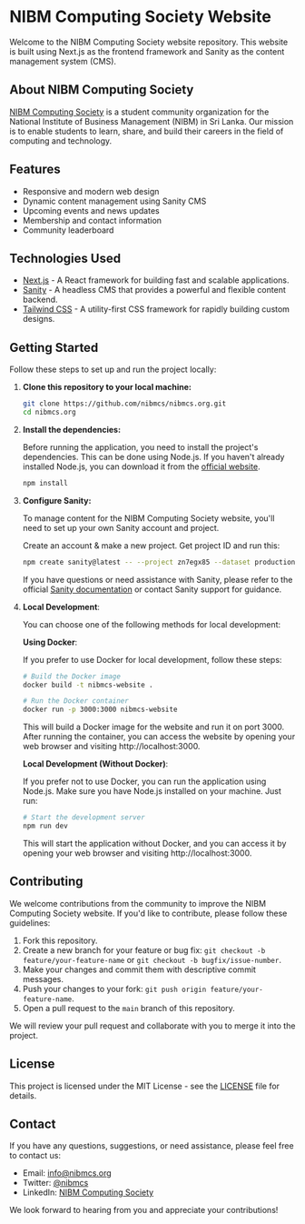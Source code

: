 # NIBM Computing Society Website

Welcome to the NIBM Computing Society website repository. This website is built using Next.js as the frontend framework and Sanity as the content management system (CMS).

## About NIBM Computing Society

[NIBM Computing Society](https://nibmcs.org) is a student community organization for the National Institute of Business Management (NIBM) in Sri Lanka. Our mission is to enable students to learn, share, and build their careers in the field of computing and technology.

## Features

- Responsive and modern web design
- Dynamic content management using Sanity CMS
- Upcoming events and news updates
- Membership and contact information
- Community leaderboard

## Technologies Used

- [Next.js](https://nextjs.org/) - A React framework for building fast and scalable applications.
- [Sanity](https://www.sanity.io/) - A headless CMS that provides a powerful and flexible content backend.
- [Tailwind CSS](https://tailwindcss.com/) - A utility-first CSS framework for rapidly building custom designs.

## Getting Started

Follow these steps to set up and run the project locally:

1. **Clone this repository to your local machine:**

   ```bash
   git clone https://github.com/nibmcs/nibmcs.org.git
   cd nibmcs.org
   ```

2. **Install the dependencies:**

   Before running the application, you need to install the project's dependencies. This can be done using Node.js. If you haven't already installed Node.js, you can download it from the [official website](https://nodejs.org/).

   ```bash
   npm install
   ```

3. **Configure Sanity:**

   To manage content for the NIBM Computing Society website, you'll need to set up your own Sanity account and project.

   Create an account & make a new project. Get project ID and run this:

   ```bash
   npm create sanity@latest -- --project zn7egx85 --dataset production --provider google
   ```

   If you have questions or need assistance with Sanity, please refer to the official [Sanity documentation](https://www.sanity.io/docs) or contact Sanity support for guidance.

4. **Local Development**:

   You can choose one of the following methods for local development:

   **Using Docker**:

   If you prefer to use Docker for local development, follow these steps:

   ```bash
   # Build the Docker image
   docker build -t nibmcs-website .

   # Run the Docker container
   docker run -p 3000:3000 nibmcs-website
   ```

   This will build a Docker image for the website and run it on port 3000. After running the container, you can access the website by opening your web browser and visiting http://localhost:3000.

   **Local Development (Without Docker)**:

   If you prefer not to use Docker, you can run the application using Node.js. Make sure you have Node.js installed on your machine. Just run:

   ```bash
   # Start the development server
   npm run dev
   ```

   This will start the application without Docker, and you can access it by opening your web browser and visiting http://localhost:3000.

## Contributing

We welcome contributions from the community to improve the NIBM Computing Society website. If you'd like to contribute, please follow these guidelines:

1. Fork this repository.
2. Create a new branch for your feature or bug fix: `git checkout -b feature/your-feature-name` or `git checkout -b bugfix/issue-number`.
3. Make your changes and commit them with descriptive commit messages.
4. Push your changes to your fork: `git push origin feature/your-feature-name`.
5. Open a pull request to the `main` branch of this repository.

We will review your pull request and collaborate with you to merge it into the project.

## License

This project is licensed under the MIT License - see the [LICENSE](LICENSE) file for details.

## Contact

If you have any questions, suggestions, or need assistance, please feel free to contact us:

- Email: [info@nibmcs.org](mailto:info@nibmcs.org)
- Twitter: [@nibmcs](https://twitter.com/nibmcs)
- LinkedIn: [NIBM Computing Society](https://www.linkedin.com/company/nibmcs/)

We look forward to hearing from you and appreciate your contributions!
